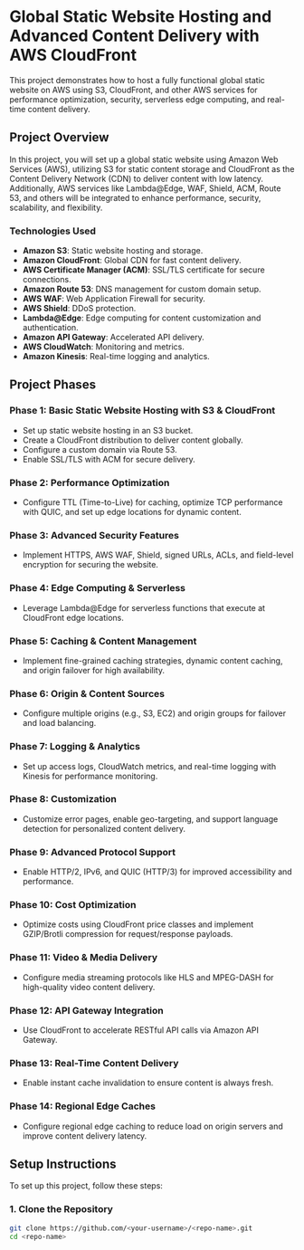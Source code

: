 # Global Static Website Hosting and Advanced Content Delivery with AWS CloudFront

This project demonstrates how to host a fully functional global static website on AWS using S3, CloudFront, and other AWS services for performance optimization, security, serverless edge computing, and real-time content delivery.

## Project Overview

In this project, you will set up a global static website using Amazon Web Services (AWS), utilizing S3 for static content storage and CloudFront as the Content Delivery Network (CDN) to deliver content with low latency. Additionally, AWS services like Lambda@Edge, WAF, Shield, ACM, Route 53, and others will be integrated to enhance performance, security, scalability, and flexibility.

### Technologies Used

- **Amazon S3**: Static website hosting and storage.
- **Amazon CloudFront**: Global CDN for fast content delivery.
- **AWS Certificate Manager (ACM)**: SSL/TLS certificate for secure connections.
- **Amazon Route 53**: DNS management for custom domain setup.
- **AWS WAF**: Web Application Firewall for security.
- **AWS Shield**: DDoS protection.
- **Lambda@Edge**: Edge computing for content customization and authentication.
- **Amazon API Gateway**: Accelerated API delivery.
- **AWS CloudWatch**: Monitoring and metrics.
- **Amazon Kinesis**: Real-time logging and analytics.

## Project Phases

### Phase 1: Basic Static Website Hosting with S3 & CloudFront
- Set up static website hosting in an S3 bucket.
- Create a CloudFront distribution to deliver content globally.
- Configure a custom domain via Route 53.
- Enable SSL/TLS with ACM for secure delivery.

### Phase 2: Performance Optimization
- Configure TTL (Time-to-Live) for caching, optimize TCP performance with QUIC, and set up edge locations for dynamic content.

### Phase 3: Advanced Security Features
- Implement HTTPS, AWS WAF, Shield, signed URLs, ACLs, and field-level encryption for securing the website.

### Phase 4: Edge Computing & Serverless
- Leverage Lambda@Edge for serverless functions that execute at CloudFront edge locations.

### Phase 5: Caching & Content Management
- Implement fine-grained caching strategies, dynamic content caching, and origin failover for high availability.

### Phase 6: Origin & Content Sources
- Configure multiple origins (e.g., S3, EC2) and origin groups for failover and load balancing.

### Phase 7: Logging & Analytics
- Set up access logs, CloudWatch metrics, and real-time logging with Kinesis for performance monitoring.

### Phase 8: Customization
- Customize error pages, enable geo-targeting, and support language detection for personalized content delivery.

### Phase 9: Advanced Protocol Support
- Enable HTTP/2, IPv6, and QUIC (HTTP/3) for improved accessibility and performance.

### Phase 10: Cost Optimization
- Optimize costs using CloudFront price classes and implement GZIP/Brotli compression for request/response payloads.

### Phase 11: Video & Media Delivery
- Configure media streaming protocols like HLS and MPEG-DASH for high-quality video content delivery.

### Phase 12: API Gateway Integration
- Use CloudFront to accelerate RESTful API calls via Amazon API Gateway.

### Phase 13: Real-Time Content Delivery
- Enable instant cache invalidation to ensure content is always fresh.

### Phase 14: Regional Edge Caches
- Configure regional edge caching to reduce load on origin servers and improve content delivery latency.

## Setup Instructions

To set up this project, follow these steps:

### 1. Clone the Repository
```bash
git clone https://github.com/<your-username>/<repo-name>.git
cd <repo-name>
